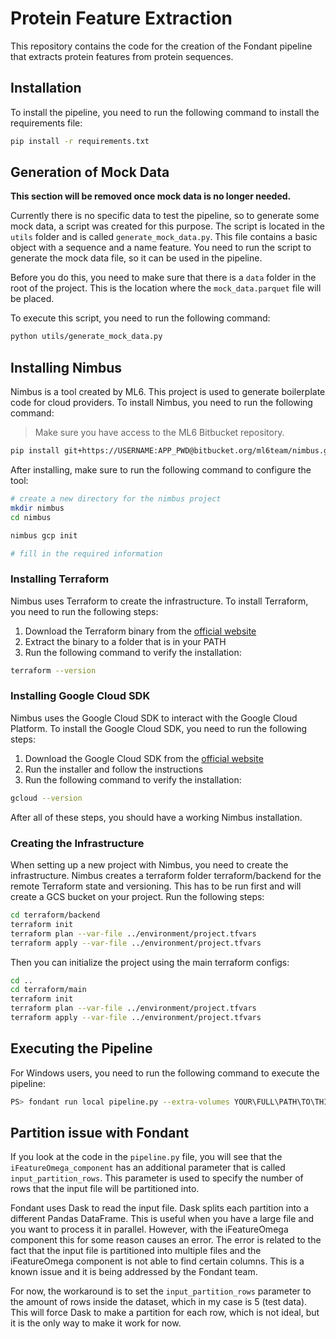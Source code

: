 # Protein Feature Extraction

This repository contains the code for the creation of the Fondant pipeline that extracts protein features from protein sequences.

## Installation

To install the pipeline, you need to run the following command to install the requirements file:

```bash
pip install -r requirements.txt
```

## Generation of Mock Data

**This section will be removed once mock data is no longer needed.**

Currently there is no specific data to test the pipeline, so to generate some mock data, a script was created for this purpose. The script is located in the `utils` folder and is called `generate_mock_data.py`. This file contains a basic object with a sequence and a name feature. You need to run the script to generate the mock data file, so it can be used in the pipeline.

Before you do this, you need to make sure that there is a ``data`` folder in the root of the project. This is the location where the ``mock_data.parquet`` file will be placed.

To execute this script, you need to run the following command:

```bash
python utils/generate_mock_data.py
```

## Installing Nimbus

Nimbus is a tool created by ML6. This project is used to generate boilerplate code for cloud providers. To install Nimbus, you need to run the following command:

> Make sure you have access to the ML6 Bitbucket repository.

```bash
pip install git+https://USERNAME:APP_PWD@bitbucket.org/ml6team/nimbus.git#egg=Nimbus
```

After installing, make sure to run the following command to configure the tool:

```bash
# create a new directory for the nimbus project
mkdir nimbus
cd nimbus

nimbus gcp init

# fill in the required information
```

### Installing Terraform

Nimbus uses Terraform to create the infrastructure. To install Terraform, you need to run the following steps:

1. Download the Terraform binary from the [official website](https://developer.hashicorp.com/terraform/install)
2. Extract the binary to a folder that is in your PATH
3. Run the following command to verify the installation:

```bash
terraform --version
```

### Installing Google Cloud SDK

Nimbus uses the Google Cloud SDK to interact with the Google Cloud Platform. To install the Google Cloud SDK, you need to run the following steps:

1. Download the Google Cloud SDK from the [official website](https://cloud.google.com/sdk/docs/install)
2. Run the installer and follow the instructions
3. Run the following command to verify the installation:

```bash
gcloud --version
```

After all of these steps, you should have a working Nimbus installation.

### Creating the Infrastructure

When setting up a new project with Nimbus, you need to create the infrastructure. Nimbus creates a terraform folder terraform/backend for the remote Terraform state and versioning. This has to be run first and will create a GCS bucket on your project. Run the following steps:

```bash
cd terraform/backend
terraform init
terraform plan --var-file ../environment/project.tfvars 
terraform apply --var-file ../environment/project.tfvars
```

Then you can initialize the project using the main terraform configs:

```bash
cd ..
cd terraform/main
terraform init
terraform plan --var-file ../environment/project.tfvars 
terraform apply --var-file ../environment/project.tfvars
```

## Executing the Pipeline

For Windows users, you need to run the following command to execute the pipeline:

```bash
PS> fondant run local pipeline.py --extra-volumes YOUR\FULL\PATH\TO\THIS\PROJECT\data:/data
```

## Partition issue with Fondant

If you look at the code in the `pipeline.py` file, you will see that the `iFeatureOmega_component` has an additional parameter that is called ``input_partition_rows``. This parameter is used to specify the number of rows that the input file will be partitioned into.

Fondant uses Dask to read the input file. Dask splits each partition into a different Pandas DataFrame. This is useful when you have a large file and you want to process it in parallel. However, with the iFeatureOmega component this for some reason causes an error. The error is related to the fact that the input file is partitioned into multiple files and the iFeatureOmega component is not able to find certain columns. This is a known issue and it is being addressed by the Fondant team.

For now, the workaround is to set the ``input_partition_rows`` parameter to the amount of rows inside the dataset, which in my case is 5 (test data). This will force Dask to make a partition for each row, which is not ideal, but it is the only way to make it work for now.
